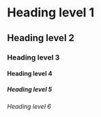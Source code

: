 # Heading level 1
## Heading level 2
### Heading level 3	
#### Heading level 4	
##### Heading level 5	
###### Heading level 6	
